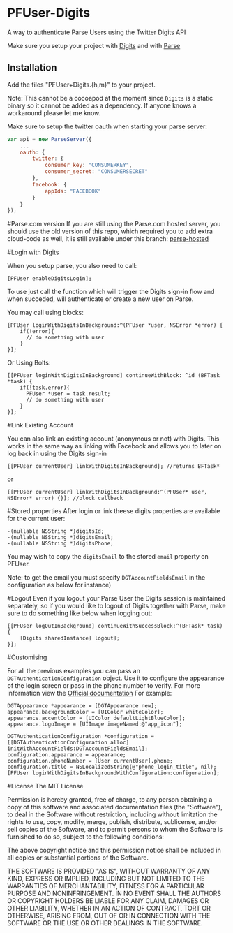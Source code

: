 PFUser-Digits
=============

A way to authenticate Parse Users using the Twitter Digits API

Make sure you setup your project with [Digits](https://docs.fabric.io/ios/digits/) and with [Parse](https://www.parse.com/docs/ios_guide#top/iOS)

## Installation

Add the files "PFUser+Digits.{h,m}" to your project.

Note: This cannot be a cocoapod at the moment since `Digits` is a static binary so it cannot be added as a dependency. If anyone knows a workaround please let me know.

Make sure to setup the twitter oauth when starting your parse server:

```js
var api = new ParseServer({
    ...
    oauth: {
        twitter: {
            consumer_key: "CONSUMERKEY",
            consumer_secret: "CONSUMERSECRET"
        },
        facebook: {
            appIds: "FACEBOOK"
        }
    }
});
```

#Parse.com version
If you are still using the Parse.com hosted server, you should use the old version of this repo, which required you to add extra cloud-code as well, it is still available under this branch: [parse-hosted](https://github.com/felix-dumit/PFUser-Digits/tree/parse-hosted)

#Login with Digits

When you setup parse, you also need to call:

```objc
[PFUser enableDigitsLogin];
```

To use just call the function which will trigger the Digits sign-in flow and when succeded, will authenticate or create a new user on Parse.

You may call using blocks: 

```objc
[PFUser loginWithDigitsInBackground:^(PFUser *user, NSError *error) {
    if(!error){
      // do something with user
    }
}];
```
Or Using Bolts:

```objc
[[PFUser loginWithDigitsInBackground] continueWithBlock: ^id (BFTask *task) {
    if(!task.error){
      PFUser *user = task.result;
      // do something with user
    }
}];
```

#Link Existing Account

You can also link an existing account (anonymous or not) with Digits. This works in the same way as linking with Facebook and allows you to later on log back in using the Digits sign-in

```objc
[[PFUser currentUser] linkWithDigitsInBackground]; //returns BFTask*
```
or 
```objc
[[PFUser currentUser] linkWithDigitsInBackground:^(PFUser* user, NSError* error) {}]; //block callback
```

#Stored properties
After login or link theese digits properties are available for the current user:

```objc 
-(nullable NSString *)digitsId;
-(nullable NSString *)digitsEmail;
-(nullable NSString *)digitsPhone;
```

You may wish to copy the `digitsEmail` to the stored `email` property on PFUser.

Note: to get the email you must specify `DGTAccountFieldsEmail` in the configuration as below for instance)

#Logout
Even if you logout your Parse User the Digits session is maintained separately, so if you would like to logout of Digits together with Parse, make sure to do something like below when logging out:

```objc
[[PFUser logOutInBackground] continueWithSuccessBlock:^(BFTask* task) {
    [Digits sharedInstance] logout];
}];
```

#Customising

For all the previous examples you can pass an `DGTAuthenticationConfiguration` object. Use it to configure the appearance of the login screen or pass in the phone number to verify.
For more information view the [Official documentation](https://docs.fabric.io/ios/digits/theming.html)
For example:

```objc
DGTAppearance *appearance = [DGTAppearance new];
appearance.backgroundColor = [UIColor whiteColor];
appearance.accentColor = [UIColor defaultLightBlueColor];
appearance.logoImage = [UIImage imageNamed:@"app_icon"];

DGTAuthenticationConfiguration *configuration = [[DGTAuthenticationConfiguration alloc] initWithAccountFields:DGTAccountFieldsEmail];
configuration.appearance = appearance;
configuration.phoneNumber = [User currentUser].phone;
configuration.title = NSLocalizedString(@"phone_login_title", nil);
[PFUser loginWithDigitsInBackgroundWithConfiguration:configuration];
```



#License
The MIT License

Permission is hereby granted, free of charge, to any person obtaining a copy
of this software and associated documentation files (the "Software"), to deal
in the Software without restriction, including without limitation the rights
to use, copy, modify, merge, publish, distribute, sublicense, and/or sell
copies of the Software, and to permit persons to whom the Software is
furnished to do so, subject to the following conditions:

The above copyright notice and this permission notice shall be included in
all copies or substantial portions of the Software.

THE SOFTWARE IS PROVIDED "AS IS", WITHOUT WARRANTY OF ANY KIND, EXPRESS OR
IMPLIED, INCLUDING BUT NOT LIMITED TO THE WARRANTIES OF MERCHANTABILITY,
FITNESS FOR A PARTICULAR PURPOSE AND NONINFRINGEMENT. IN NO EVENT SHALL THE
AUTHORS OR COPYRIGHT HOLDERS BE LIABLE FOR ANY CLAIM, DAMAGES OR OTHER
LIABILITY, WHETHER IN AN ACTION OF CONTRACT, TORT OR OTHERWISE, ARISING FROM,
OUT OF OR IN CONNECTION WITH THE SOFTWARE OR THE USE OR OTHER DEALINGS IN
THE SOFTWARE.
